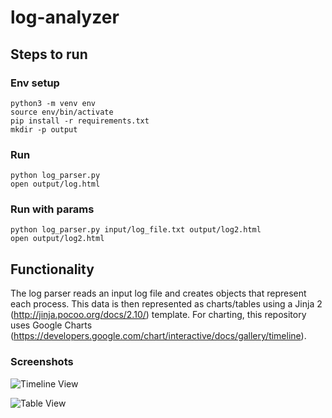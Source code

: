 # log-analyzer

## Steps to run
### Env setup
```
python3 -m venv env
source env/bin/activate
pip install -r requirements.txt 
mkdir -p output
```
### Run
```
python log_parser.py
open output/log.html
```
### Run with params
```
python log_parser.py input/log_file.txt output/log2.html
open output/log2.html
```

## Functionality

The log parser reads an input log file and creates objects that represent each process. This data is then represented as charts/tables using a Jinja 2 (http://jinja.pocoo.org/docs/2.10/) template. For charting, this repository uses Google Charts (https://developers.google.com/chart/interactive/docs/gallery/timeline).

### Screenshots

![Timeline View](https://user-images.githubusercontent.com/28618260/50991193-ef298080-14c8-11e9-8d12-6c0673976e66.png "Timeline View")

![Table View](https://user-images.githubusercontent.com/28618260/50991196-f0f34400-14c8-11e9-8f34-7cc13fde4989.png "Table View")
